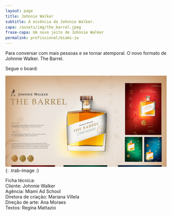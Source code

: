```yaml
---
layout: page
title: Johnnie Walker
subtitle: A essência de Johnnie Walker.
capa: /assets/img/the_barrel.jpeg
frase-capa: Um novo jeito de Johnnie Walker
permalink: profissional/miami-jw
---
```


Para conversar com mais pessoas e se tornar atemporal. O novo formato de Johnnie Walker. The Barrel.  

Segue o board:  

![imagem com fundo bege. Com o título Johnnie Walker The Barrel.'](/assets/img/JohnnieWalker_Perfumes_Board_v3.png){: .trab-image :}  


Ficha técnica:  
Cliente: Johnnie Walker  
Agência: Miami Ad School   
Diretora de criação: Mariana Villela  
Direção de arte: Ana Moraes  
Textos: Regina Mattazio
